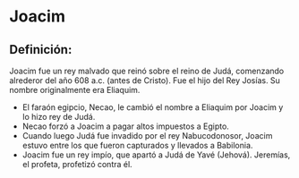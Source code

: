 # Joacim

## Definición: 

Joacim fue un rey malvado que reinó sobre el reino de Judá, comenzando alrederor del año 608 a.c. (antes de Cristo).  Fue el hijo del Rey Josías.  Su nombre originalmente era Eliaquim.

* El faraón egipcio, Necao, le cambió el nombre a Eliaquim por Joacim y lo hizo rey de Judá.
* Necao forzó a Joacim a pagar altos impuestos a Egipto.
* Cuando luego Judá fue invadido por el rey Nabucodonosor, Joacim estuvo entre los que fueron capturados y llevados a Babilonia.
* Joacim fue un rey impío, que apartó a Judá de Yavé (Jehová).  Jeremías, el profeta, profetizó contra él.

